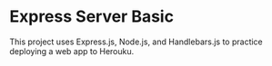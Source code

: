 # Express Server Basic
This project uses Express.js, Node.js, and Handlebars.js to practice deploying a web app to Herouku.
